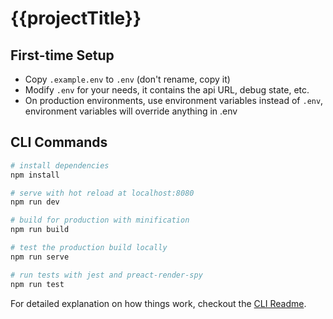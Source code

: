 # {{projectTitle}}

## First-time Setup

* Copy `.example.env` to `.env` (don't rename, copy it)
* Modify `.env` for your needs, it contains the api URL, debug state, etc.
* On production environments, use environment variables instead of `.env`, environment variables will override anything in .env

## CLI Commands

``` bash
# install dependencies
npm install

# serve with hot reload at localhost:8080
npm run dev

# build for production with minification
npm run build

# test the production build locally
npm run serve

# run tests with jest and preact-render-spy
npm run test
```

For detailed explanation on how things work, checkout the [CLI Readme](https://github.com/developit/preact-cli/blob/master/README.md).
